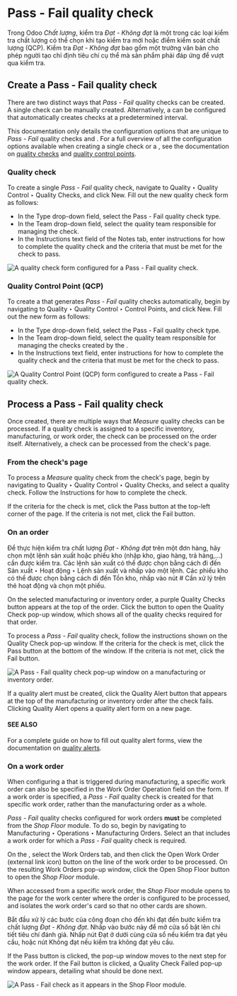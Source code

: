 # Pass - Fail quality check

Trong Odoo *Chất lượng*, kiểm tra  *Đạt - Không đạt* là một trong các loại kiểm tra chất lượng có thể chọn khi tạo kiểm tra mới hoặc điểm kiểm soát chất lượng (QCP). Kiểm tra  *Đạt - Không đạt* bao gồm một trường văn bản cho phép người tạo chỉ định tiêu chí cụ thể mà sản phẩm phải đáp ứng để vượt qua kiểm tra.

## Create a Pass - Fail quality check

There are two distinct ways that *Pass - Fail* quality checks can be created. A single check can be
manually created. Alternatively, a  can be configured that automatically creates checks at a
predetermined interval.

This documentation only details the configuration options that are unique to *Pass - Fail* quality
checks and . For a full overview of all the configuration options available when creating a
single check or a , see the documentation on [quality checks](../quality_management/quality_checks.md#quality-quality-management-quality-checks) and [quality control points](../quality_management/quality_control_points.md#quality-quality-management-quality-control-points).

### Quality check

To create a single *Pass - Fail* quality check, navigate to Quality ‣ Quality
Control ‣ Quality Checks, and click New. Fill out the new quality check form as
follows:

- In the Type drop-down field, select the Pass - Fail quality check type.
- In the Team drop-down field, select the quality team responsible for managing the
  check.
- In the Instructions text field of the Notes tab, enter instructions for
  how to complete the quality check and the criteria that must be met for the check to pass.

![A quality check form configured for a Pass - Fail quality check.](applications/inventory_and_mrp/quality/quality_check_types/pass_fail_check/quality-check-form.png)

### Quality Control Point (QCP)

To create a  that generates *Pass - Fail* quality checks automatically, begin by navigating to
Quality ‣ Quality Control ‣ Control Points, and click New. Fill out
the new  form as follows:

- In the Type drop-down field, select the Pass - Fail quality check type.
- In the Team drop-down field, select the quality team responsible for managing the
  checks created by the .
- In the Instructions text field, enter instructions for how to complete the quality
  check and the criteria that must be met for the check to pass.

![A Quality Control Point (QCP) form configured to create a Pass - Fail quality check.](applications/inventory_and_mrp/quality/quality_check_types/pass_fail_check/qcp-form.png)

## Process a Pass - Fail quality check

Once created, there are multiple ways that *Measure* quality checks can be processed. If a quality
check is assigned to a specific inventory, manufacturing, or work order, the check can be processed
on the order itself. Alternatively, a check can be processed from the check's page.

### From the check's page

To process a *Measure* quality check from the check's page, begin by navigating to
Quality ‣ Quality Control ‣ Quality Checks, and select a quality check. Follow
the Instructions for how to complete the check.

If the criteria for the check is met, click the Pass button at the top-left corner of
the page. If the criteria is not met, click the Fail button.

### On an order

Để thực hiện kiểm tra chất lượng  *Đạt - Không đạt* trên một đơn hàng, hãy chọn một lệnh sản xuất hoặc phiếu kho (nhập kho, giao hàng, trả hàng,...) cần được kiểm tra. Các lệnh sản xuất có thể được chọn bằng cách đi đến Sản xuất ‣ Hoạt động ‣ Lệnh sản xuất và nhấp vào một lệnh. Các phiếu kho có thể được chọn bằng cách đi đến Tồn kho, nhấp vào nút # Cần xử lý trên thẻ hoạt động và chọn một phiếu.

On the selected manufacturing or inventory order, a purple Quality Checks button appears
at the top of the order. Click the button to open the Quality Check pop-up window, which
shows all of the quality checks required for that order.

To process a *Pass - Fail* quality check, follow the instructions shown on the Quality
Check pop-up window. If the criteria for the check is met, click the Pass button at the
bottom of the window. If the criteria is not met, click the Fail button.

![A Pass - Fail quality check pop-up window on a manufacturing or inventory order.](applications/inventory_and_mrp/quality/quality_check_types/pass_fail_check/pass-fail-check-pop-up.png)

If a quality alert must be created, click the Quality Alert button that appears at the
top of the manufacturing or inventory order after the check fails. Clicking Quality
Alert opens a quality alert form on a new page.

#### SEE ALSO
For a complete guide on how to fill out quality alert forms, view the documentation on
[quality alerts](../quality_management/quality_alerts.md#quality-quality-management-quality-alerts).

### On a work order

When configuring a  that is triggered during manufacturing, a specific work order can also be
specified in the Work Order Operation field on the  form. If a work order is
specified, a *Pass - Fail* quality check is created for that specific work order, rather than the
manufacturing order as a whole.

*Pass - Fail* quality checks configured for work orders **must** be completed from the *Shop Floor*
module. To do so, begin by navigating to Manufacturing ‣ Operations ‣
Manufacturing Orders. Select an  that includes a work order for which a *Pass - Fail* quality
check is required.

On the , select the Work Orders tab, and then click the Open Work Order
(external link icon) button on the line of the work order to be processed. On the resulting
Work Orders pop-up window, click the Open Shop Floor button to open the
*Shop Floor* module.

When accessed from a specific work order, the *Shop Floor* module opens to the page for the work
center where the order is configured to be processed, and isolates the work order's card so that no
other cards are shown.

Bắt đầu xử lý các bước của công đoạn cho đến khi đạt đến bước kiểm tra chất lượng  *Đạt - Không đạt*. Nhấp vào bước này để mở cửa sổ bật lên chi tiết tiêu chí đánh giá. Nhấp nút Đạt ở dưới cùng cửa sổ nếu kiểm tra đạt yêu cầu, hoặc nút Không đạt nếu kiểm tra không đạt yêu cầu.

If the Pass button is clicked, the pop-up window moves to the next step for the work
order. If the Fail button is clicked, a Quality Check Failed pop-up window
appears, detailing what should be done next.

![A Pass - Fail check as it appears in the Shop Floor module.](applications/inventory_and_mrp/quality/quality_check_types/pass_fail_check/pass-fail-check-shop-floor.png)
